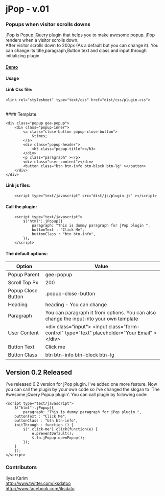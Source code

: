 # jPop - v.01
### Popups when visitor scrolls downs
jPop is Popup jQuery plugin that helps you to make awesome popup. jPop renders when a visitor scrolls down.
<br>
After visitor scrolls down to 200px (As a default but you can change it). You can change its title,paragraph,Button text and class and input through initializing plugin.
#### [Demo](https://rawgit.com/iksdatoo/jpop/master/index.html)
#### Usage
#### Link Css file:

    <link rel="stylesheet" type="text/css" href="dist/css/plugin.css">
<br>
#### Template:

    
	<div class="popup gee-popup">
		<div class="popup-inner">
			<a class="close-button popup-close-button">
				&times;
			</a>
			<div class="popup-header">
				<h3 class="popup-title"></h3>
			</div>
			<p class="paragraph" ></p>
			<div class="user-content"></div>
			<button class="btn btn-info btn-block btn-lg" ></button>
		</div>
	</div>
#### Link js files:

    
		<script type="text/javascript" src="dist/js/plugin.js" ></script>
		

#### Call the plugin:
 

    
		<script type="text/javascript">
			$("html").jPopup({
				paragraph: "This is dummy paragraph for jPop plugin ",
				buttonText : "Click Me",
				buttonClass : "btn btn-info",
			});
		</script>
#### The default options:
| Option | Value  | 
|  ---   |  ---   |
|Popup Parent | gee-popup |
|Scroll Top Px | 200 |
|Popup Close Button | .popup-close-button |
|Heading | heading - You can change |
|Paragraph | You can paragraph it from options. You can also change the input into your own template |
|User Content | &lt;div class="input"&gt; &lt;input class="form-control" type="text" placeholder="Your Email" &gt; &lt;/div&gt; |
|Button Text | Click me |
|Button Class | btn btn-info btn-block btn-lg |
## Version 0.2 Released
I've released 0.2 version for jPop plugin. I've added one more feature. Now you can call the plugin by your own code so i've changed the slogan to 'The Awesome jQuery Popup plugin'. You can call plugin by following code:

    <script type="text/javascript">
	    $("html").jPopup({
	    	paragraph: "This is dummy paragraph for jPop plugin ",
		buttonText : "Click Me",
		buttonClass : "btn btn-info",
		initThrough : function () {
			$(".click-me").click(function(e) {
				e.preventDefault();
				$.fn.jPopup.openPopup();
			});
		}
	    });
    </script>

### Contributors
Ilyas Karim 
<br>
http://www.twitter.com/iksdatoo
<br>
http://www.facebook.com/iksdatu

